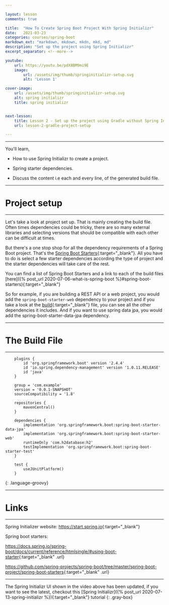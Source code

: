 ```yaml
---

layout: lesson
comments: true

title:  "How To Create Spring Boot Project With Spring Initializr"
date:   2021-03-23
categories: courses/spring-boot
markdown_ext: "markdown, mkdown, mkdn, mkd, md"
description: "Set up the project using Spring Initializr"
excerpt_separator: <!--more-->

youtube:
    url: https://youtu.be/pdX8BM9mi9E
    image:
        url: /assets/img/thumb/springinitializr-setup.svg
        alt: 'Lesson 1'

cover-image: 
    url: /assets/img/thumb/springinitializr-setup.svg
    alt: spring initializr
    title: spring initializr


next-lesson:
    title: Lesson 2 - Set up the project using Gradle without Spring Initializr
    url: lesson-2-gradle-project-setup

---
```



<span id="ezoic-pub-video-placeholder-19"></span>


<hr class="gray">

You'll learn,

- How to use Spring Initializr to create a project.

- Spring starter dependencies.

- Discuss the content i.e each and every line, of the generated build file.

<!-- Ezoic - under_first_paragraph - under_first_paragraph -->
<div id="ezoic-pub-ad-placeholder-124"> </div>
<!-- End Ezoic - under_first_paragraph - under_first_paragraph -->


<hr>

# Project setup

<hr>

Let's take a look at project set up.
That is mainly creating the build file.
Often times dependencies could be tricky, there are so many external libraries and selecting versions that should be compatible with each other can be difficult at times.

But there's a one stop shop for all the dependency requirements of a Spring Boot project.
That's the [Spring Boot Starters](https://docs.spring.io/spring-boot/docs/current/reference/htmlsingle/#using-boot-starter){:target="_blank"}.
All you have to do is select a few starter dependencies according the type of project and the starter  dependencies will take care of the rest.

You can find a list of Spring Boot Starters and a link to each of the build files [here]({% post_url 2020-07-06-what-is-spring-boot %}#spring-boot-starters){:target="_blank"}

So for example, if you are building a REST API or a web project, you would add the `spring-boot-starter-web` dependency to your project and if you take a look at the [build](https://github.com/spring-projects/spring-boot/blob/master/spring-boot-project/spring-boot-starters/spring-boot-starter-web/build.gradle){:target="_blank"} file, you can see all the other dependencies it includes. And if you want to use spring data jpa, you would add the spring-boot-starter-data-jpa dependency.

<!-- Ezoic - under_second_paragraph - under_second_paragraph -->
<div id="ezoic-pub-ad-placeholder-125"> </div>
<!-- End Ezoic - under_second_paragraph - under_second_paragraph -->

<hr>

# The Build File

<hr>

~~~
    plugins {
        id 'org.springframework.boot' version '2.4.4'
        id 'io.spring.dependency-management' version '1.0.11.RELEASE'
        id 'java'
    }

    group = 'com.example'
    version = '0.0.1-SNAPSHOT'
    sourceCompatibility = '1.8'

    repositories {
        mavenCentral()
    }

    dependencies {
        implementation 'org.springframework.boot:spring-boot-starter-data-jpa'
        implementation 'org.springframework.boot:spring-boot-starter-web'
        runtimeOnly 'com.h2database:h2'
        testImplementation 'org.springframework.boot:spring-boot-starter-test'
    }

    test {
        useJUnitPlatform()
    }
~~~
{: .language-groovy}

<!-- Ezoic - incontent_5 - incontent_5 -->
<div id="ezoic-pub-ad-placeholder-113"> </div>
<!-- End Ezoic - incontent_5 - incontent_5 -->

<hr>

# Links

<hr>

Spring Initializer website: <https://start.spring.io>{:target="_blank"}

Spring boot starters: 

<https://docs.spring.io/spring-boot/docs/current/reference/htmlsingle/#using-boot-starter>{:target="_blank" .url}

<https://github.com/spring-projects/spring-boot/tree/master/spring-boot-project/spring-boot-starters>{:target="_blank" .url}

<hr>

The Spring Initializr UI shown in the video above has been updated, if you want to see the latest, checkout this [Spring Initializr]({% post_url 2020-07-13-spring-initializr %}){:target="_blank"} tutorial 
{: .gray-box}




